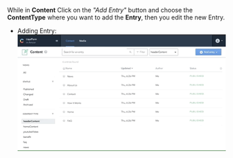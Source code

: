 While in **Content** Click on the _"Add Entry"_ button and choose the **ContentType** where you want to add the **Entry**, then you edit the new Entry.

- Adding Entry:
![Adding Entry](./videos/addEntry.gif)
